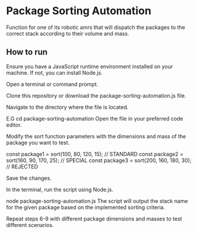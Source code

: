 # Package Sorting Automation

Function for one of its robotic amrs that will dispatch the packages to the correct stack according to their volume and mass.

## How to run

Ensure you have a JavaScript runtime environment installed on your machine. If not, you can install Node.js.

Open a terminal or command prompt.

Clone this repository or download the package-sorting-automation.js file.

Navigate to the directory where the file is located.

E.G
cd package-sorting-automation
Open the file in your preferred code editor.

Modify the sort function parameters with the dimensions and mass of the package you want to test.

const package1 = sort(100, 80, 120, 15); // STANDARD
const package2 = sort(160, 90, 170, 25); // SPECIAL
const package3 = sort(200, 160, 180, 30); // REJECTED

Save the changes.

In the terminal, run the script using Node.js.

node package-sorting-automation.js
The script will output the stack name for the given package based on the implemented sorting criteria.

Repeat steps 6-9 with different package dimensions and masses to test different scenarios.
